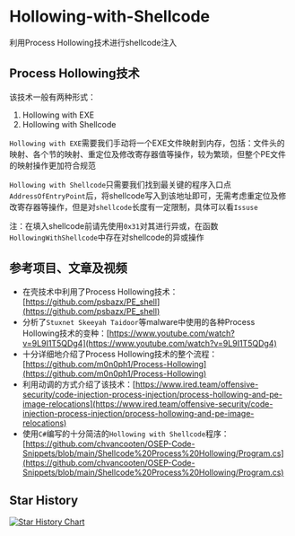 # Hollowing-with-Shellcode
利用Process Hollowing技术进行shellcode注入

## Process Hollowing技术
该技术一般有两种形式：

1. Hollowing with EXE
2. Hollowing with Shellcode

`Hollowing with EXE`需要我们手动将一个EXE文件映射到内存，包括：文件头的映射、各个节的映射、重定位及修改寄存器值等操作，较为繁琐，但整个PE文件的映射操作更加符合规范

`Hollowing with Shellcode`只需要我们找到最关键的程序入口点`AddressOfEntryPoint`后，将shellcode写入到该地址即可，无需考虑重定位及修改寄存器等操作，但是对`shellcode`长度有一定限制，具体可以看`Issuse`

注：在填入shellcode前请先使用`0x31`对其进行异或，在函数`HollowingWithShellcode`中存在对shellcode的异或操作

## 参考项目、文章及视频

- 在壳技术中利用了Process Hollowing技术：[https://github.com/psbazx/PE_shell](https://github.com/psbazx/PE_shell)
- 分析了`Stuxnet Skeeyah Taidoor`等malware中使用的各种Process Hollowing技术的变种：[https://www.youtube.com/watch?v=9L9I1T5QDg4](https://www.youtube.com/watch?v=9L9I1T5QDg4)
- 十分详细地介绍了Process Hollowing技术的整个流程：[https://github.com/m0n0ph1/Process-Hollowing](https://github.com/m0n0ph1/Process-Hollowing)
- 利用动调的方式介绍了该技术：[https://www.ired.team/offensive-security/code-injection-process-injection/process-hollowing-and-pe-image-relocations](https://www.ired.team/offensive-security/code-injection-process-injection/process-hollowing-and-pe-image-relocations)
- 使用`C#`编写的十分简洁的`Hollowing with Shellcode`程序：[https://github.com/chvancooten/OSEP-Code-Snippets/blob/main/Shellcode%20Process%20Hollowing/Program.cs](https://github.com/chvancooten/OSEP-Code-Snippets/blob/main/Shellcode%20Process%20Hollowing/Program.cs)

## Star History

[![Star History Chart](https://api.star-history.com/svg?repos=CCCougar/Hollowing-with-Shellcode&type=Date)](https://star-history.com/#CCCougar/Hollowing-with-Shellcode&Date)

